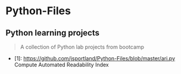 # Python-Files
## Python learning projects

> A collection of Python lab projects from bootcamp 

- [1]: https://github.com/jsportland/Python-Files/blob/master/ari.py Compute Automated Readability Index
